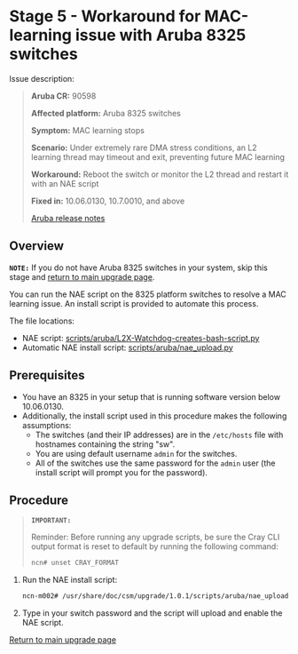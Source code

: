 # Stage 5 - Workaround for MAC-learning issue with Aruba 8325 switches

Issue description:

> **Aruba CR:**          90598
>
> **Affected platform:** Aruba 8325 switches
>
> **Symptom:**           MAC learning stops
>
> **Scenario:**          Under extremely rare DMA stress conditions, an L2 learning thread may timeout and exit, preventing future MAC learning
>
> **Workaround:**        Reboot the switch or monitor the L2 thread and restart it with an NAE script
>
> **Fixed in:**        10.06.0130, 10.7.0010, and above
>
> [Aruba release notes](https://asp.arubanetworks.com/downloads;products=Aruba%20Switches;productSeries=Aruba%208325%20Switch%20Series)

## Overview

**`NOTE:`** If you do not have Aruba 8325 switches in your system, skip this stage and [return to main upgrade page](README.md).

You can run the NAE script on the 8325 platform switches to resolve a MAC learning issue. An install script is provided to automate this process.

The file locations:
* NAE script: [scripts/aruba/L2X-Watchdog-creates-bash-script.py](scripts/aruba/L2X-Watchdog-creates-bash-script.py)
* Automatic NAE install script: [scripts/aruba/nae_upload.py](scripts/aruba/nae_upload.py)

## Prerequisites

* You have an 8325 in your setup that is running software version below 10.06.0130.
* Additionally, the install script used in this procedure makes the following assumptions:
	* The switches (and their IP addresses) are in the `/etc/hosts` file with hostnames containing the string "sw".
	* You are using default username `admin` for the switches.
	* All of the switches use the same password for the `admin` user (the install script will prompt you for the password).

## Procedure

>**`IMPORTANT:`**
>
> Reminder: Before running any upgrade scripts, be sure the Cray CLI output format is reset to default by running the following command:
>
>```bash
> ncn# unset CRAY_FORMAT
>```

1. Run the NAE install script:

	```bash
	ncn-m002# /usr/share/doc/csm/upgrade/1.0.1/scripts/aruba/nae_upload.py
	```

1. Type in your switch password and the script will upload and enable the NAE script.

[Return to main upgrade page](README.md)
